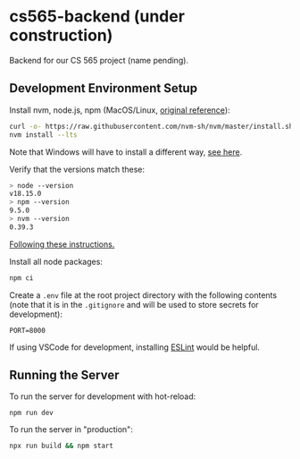 # cs565-backend (under construction)

Backend for our CS 565 project (name pending).

## Development Environment Setup

Install nvm, node.js, npm (MacOS/Linux, [original reference](https://learn.microsoft.com/en-us/windows/dev-environment/javascript/nodejs-on-wsl)):
```bash
curl -o- https://raw.githubusercontent.com/nvm-sh/nvm/master/install.sh | bash
nvm install --lts
```

Note that Windows will have to install a different way, [see here](https://github.com/coreybutler/nvm-windows).

Verify that the versions match these:
```bash
> node --version
v18.15.0
> npm --version
9.5.0
> nvm --version
0.39.3
```

[Following these instructions.](https://blog.logrocket.com/how-to-set-up-node-typescript-express/)

Install all node packages:
<!-- TODO: install vs ci? -->
```bash
npm ci
```

Create a `.env` file at the root project directory with the following contents (note that it is in the `.gitignore` and will be used to store secrets for development):
```properties
PORT=8000
```

If using VSCode for development, installing [ESLint](https://marketplace.visualstudio.com/items?itemName=dbaeumer.vscode-eslint) would be helpful.

## Running the Server

To run the server for development with hot-reload:
```
npm run dev
```

To run the server in "production":
```bash
npx run build && npm start
```

<!-- GitHub action for ESLint -->
<!-- TODO: setup MongoDB -->
<!-- TODO: setup Heroku -->
<!-- TODO: auto-deploy to Heroku -->